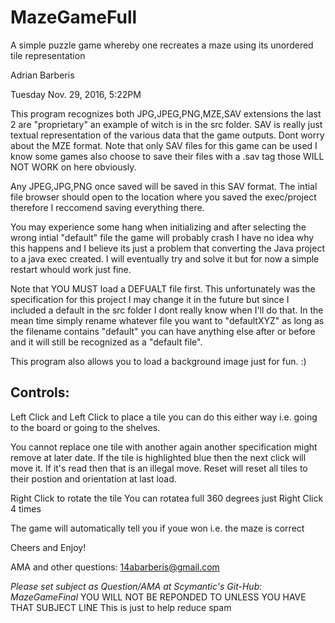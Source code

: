 # MazeGameFull
A simple puzzle game whereby one recreates a maze using its unordered tile representation


Adrian Barberis

Tuesday Nov. 29, 2016, 5:22PM

This program recognizes both JPG,JPEG,PNG,MZE,SAV extensions the last 2 are "proprietary" an example of witch is in the src folder. SAV is really just textual representation of the various data that the game outputs.  Dont worry about the MZE format.
Note that only SAV files for this game can be used I know some games also choose to save their files with a .sav tag those WILL NOT WORK on here obviously.

Any JPEG,JPG,PNG once saved will be saved in this SAV format.  The intial file browser should open 
to the location where you saved the exec/project therefore I reccomend saving everything there.

You may experience some hang when initializing and after selecting the wrong intial "default" file the game will probably crash I have no idea why this happens and I believe its just a problem that converting the Java project to a java exec created.  I will eventually try and solve it but for now a simple restart whould work just fine.

Note that YOU MUST load a DEFUALT file first.  This unfortunately was the specification for this project I may change
it in the future but since I included a default in the src folder I dont really know when I'll do that. In the mean time simply rename whatever file you want to "defaultXYZ" as long as the filename contains "default" you can have anything else after or before and it will still be recognized as a "default file".

This program also allows you to load a background image just for fun. :)

## Controls:

Left Click and Left Click to place a tile you can do this either way i.e. going to the board or going to the shelves.

  You cannot replace one tile with another again another specification might remove at later date.
  If the tile is highlighted blue then the next click will move it.  If it's read then that is an illegal move.
  Reset will reset all tiles to their postion and orientation at last load.
  
Right Click to rotate the tile
  You can rotatea full 360 degrees just Right Click 4 times
  
The game will automatically tell you if youe won i.e. the maze is correct

Cheers and Enjoy!

AMA and other questions:
14abarberis@gmail.com

*Please set subject as Question/AMA at Scymantic's Git-Hub: MazeGameFinal*
YOU WILL NOT BE REPONDED TO UNLESS YOU HAVE THAT SUBJECT LINE
This is just to help reduce spam

